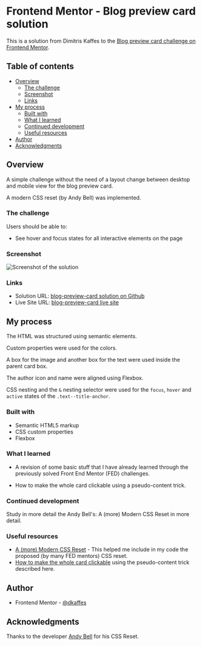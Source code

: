 # Frontend Mentor - Blog preview card solution

This is a solution from Dimitris Kaffes to the [Blog preview card challenge on Frontend Mentor](https://www.frontendmentor.io/challenges/blog-preview-card-ckPaj01IcS).

## Table of contents

- [Overview](#overview)
  - [The challenge](#the-challenge)
  - [Screenshot](#screenshot)
  - [Links](#links)
- [My process](#my-process)
  - [Built with](#built-with)
  - [What I learned](#what-i-learned)
  - [Continued development](#continued-development)
  - [Useful resources](#useful-resources)
- [Author](#author)
- [Acknowledgments](#acknowledgments)

## Overview

A simple challenge without the need of a layout change between desktop and mobile view for the blog preview card.

A modern CSS reset (by Andy Bell) was implemented.

### The challenge

Users should be able to:

- See hover and focus states for all interactive elements on the page

### Screenshot

![Screenshot of the solution](./images/screenshot-solution.jpg)

### Links

- Solution URL: [blog-preview-card solution on Github](https://github.com/dkaffes/blog-preview-card)
- Live Site URL: [blog-preview-card live site](https://dkaffes.github.io/blog-preview-card/)

## My process

The HTML was structured using semantic elements.

Custom properties were used for the colors.

A box for the image and another box for the text were used inside the parent card box.

The author icon and name were aligned using Flexbox.

CSS nesting and the `&` nesting selector were used for the `focus`, `hover` and `active` states of the `.text--title-anchor`.

### Built with

- Semantic HTML5 markup
- CSS custom properties
- Flexbox

### What I learned

- A revision of some basic stuff that I have already learned through the previously solved Front End Mentor (FED) challenges.

- How to make the whole card clickable using a pseudo-content trick.

### Continued development

Study in more detail the Andy Bell's: A (more) Modern CSS Reset in more detail.

### Useful resources

- [A (more) Modern CSS Reset](https://piccalil.li/blog/a-more-modern-css-reset/) - This helped me include in my code the proposed (by many FED mentors) CSS reset.
- [How to make the whole card clickable](https://inclusive-components.design/cards/) using the pseudo-content trick described here.

## Author

- Frontend Mentor - [@dkaffes](https://www.frontendmentor.io/profile/dkaffes)

## Acknowledgments

Thanks to the developer [Andy Bell](https://piccalil.li/page/about/) for his CSS Reset.
